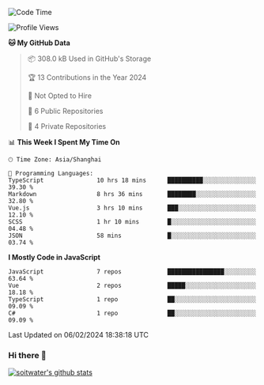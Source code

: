 <!--START_SECTION:waka-->
![Code Time](http://img.shields.io/badge/Code%20Time-3%2C120%20hrs%205%20mins-blue)

![Profile Views](http://img.shields.io/badge/Profile%20Views-0-blue)

**🐱 My GitHub Data** 

> 📦 308.0 kB Used in GitHub's Storage 
 > 
> 🏆 13 Contributions in the Year 2024
 > 
> 🚫 Not Opted to Hire
 > 
> 📜 6 Public Repositories 
 > 
> 🔑 4 Private Repositories 
 > 
📊 **This Week I Spent My Time On** 

```text
🕑︎ Time Zone: Asia/Shanghai

💬 Programming Languages: 
TypeScript               10 hrs 18 mins      ██████████░░░░░░░░░░░░░░░   39.30 % 
Markdown                 8 hrs 36 mins       ████████░░░░░░░░░░░░░░░░░   32.80 % 
Vue.js                   3 hrs 10 mins       ███░░░░░░░░░░░░░░░░░░░░░░   12.10 % 
SCSS                     1 hr 10 mins        █░░░░░░░░░░░░░░░░░░░░░░░░   04.48 % 
JSON                     58 mins             █░░░░░░░░░░░░░░░░░░░░░░░░   03.74 % 
```

**I Mostly Code in JavaScript** 

```text
JavaScript               7 repos             ████████████████░░░░░░░░░   63.64 % 
Vue                      2 repos             █████░░░░░░░░░░░░░░░░░░░░   18.18 % 
TypeScript               1 repo              ██░░░░░░░░░░░░░░░░░░░░░░░   09.09 % 
C#                       1 repo              ██░░░░░░░░░░░░░░░░░░░░░░░   09.09 % 
```




 Last Updated on 06/02/2024 18:38:18 UTC
<!--END_SECTION:waka-->

### Hi there 👋
[![soitwater's github stats](https://github-readme-stats.vercel.app/api?username=soitwater)](https://github.com/soitwater/github-readme-stats)
